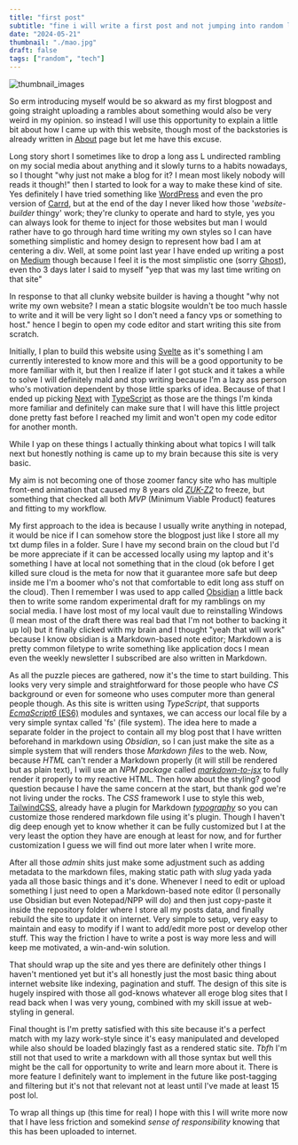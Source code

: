 ```yaml
---
title: "first post"
subtitle: "fine i will write a first post and not jumping into random lore dumping"
date: "2024-05-21"
thumbnail: "./mao.jpg"
draft: false
tags: ["random", "tech"]
---
```

![thumbnail_images](./mao.jpg)

So erm introducing myself would be so akward as my first blogpost and going straight uploading a rambles about something would also be very weird in my opinion. so instead I will use this opportunity to explain a little bit about how I came up with this website, though most of the backstories is already written in [About](../about) page but let me have this excuse.

Long story short I sometimes like to drop a long ass L undirected rambling on my social media about anything and it slowly turns to a habits nowadays, so I thought "why just not make a blog for it? I mean most likely nobody will reads it though!"  then I started to look for a way to make these kind of site. Yes definitely I have tried something like [WordPress](https://wordpress.com/) and even the pro version of [Carrd](https://carrd.co/), but at the end of the day I never liked how those '*website-builder* thingy' work; they're clunky to operate and hard to style, yes you can always look for theme to inject for those websites but man I would rather have to go through hard time writing my own styles so I can have something simplistic and homey design to represent how bad I am at centering a div. Well, at some point last year I have ended up writing a post on [Medium](https://cinori.medium.com/) though because I feel it is the most simplistic one (sorry [Ghost](https://ghost.org/)), even tho 3 days later I said to myself "yep that was my last time writing on that site"

In response to that all clunky website builder is having a thought "why not write my own website? I mean a static blogsite wouldn't be too much hassle to write and it will be very light so I don't need a fancy vps or something to host." hence I begin to open my code editor and start writing this site from scratch.

Initially, I plan to build this website using [Svelte](https://svelte.dev/) as it's something I am currently interested to know more and this will be a good opportunity to be more familiar with it, but then I realize if later I got stuck and it takes a while to solve I will definitely mald and stop writing because I'm a lazy ass person who's motivation dependent by those little sparks of idea. Because of that I ended up picking [Next](https://nextjs.org/) with [TypeScript](https://www.typescriptlang.org/) as those are the things I'm kinda more familiar and definitely can make sure that I will have this little project done pretty fast before I reached my limit and won't open my code editor for another month.

While I yap on these things I actually thinking about what topics I will talk next but honestly nothing is came up to my brain because this site is very basic.  

My aim is not becoming one of those zoomer fancy site who has multiple front-end animation that caused my 8 years old [*ZUK-Z2*](https://www.gsmarena.com/lenovo_zuk_z2-8125.php) to freeze, but something that checked all both *MVP* (Minimum Viable Product) features and fitting to my workflow. 

My first approach to the idea is because I usually write anything in notepad, it would be nice if I can somehow store the blogpost just like I store all my txt dump files in a folder. Sure I have my second brain on the cloud but I'd be more appreciate if it can be accessed locally using my laptop and it's something I have at local not something that in the cloud (ok before I get killed sure cloud is the meta for now that it guarantee more safe but deep inside me I'm a boomer who's not that comfortable to edit long ass stuff on the cloud). Then I remember I was used to app called [Obsidian](https://obsidian.md/) a little back then to write some random experimental draft for my ramblings on my social media. I have lost most of my local vault due to reinstalling Windows (I mean most of the draft there was real bad that I'm not bother to backing it up lol) but it finally clicked with my brain and I thought "yeah that will work" because I know obsidian is a Markdown-based note editor; Markdown a is pretty common filetype to write something like application docs I mean even the weekly newsletter I subscribed are also written in Markdown. 

As all the puzzle pieces are gathered, now it's the time to start building. This looks very very simple and straightforward for those people who have *CS* background or even for someone who uses computer more than general people though. As this site is written using *TypeScript*, that supports [*EcmaScript6* (ES6)](https://www.w3schools.com/js/js_es6.asp) modules and syntaxes, we can access our local file by a very simple syntax called 'fs' (file system). The idea here to made a separate folder in the project to contain all my blog post that I have written beforehand in markdown using *Obsidian*, so I can just make the site as a simple system that will renders those *Markdown files* to the web. Now, because *HTML* can't render a Markdown properly (it will still be rendered but as plain text), I will use an *NPM package* called [*markdown-to-jsx*](https://www.npmjs.com/package/markdown-to-jsx) to fully render it properly to my reactive HTML. Then how about the styling? good question because I have the same concern at the start, but thank god we're not living under the rocks. The *CSS* framework I use to style this web, [TailwindCSS](https://tailwindcss.com/), already have a plugin for Markdown [*typography*](https://github.com/tailwindlabs/tailwindcss-typography) so you can customize those rendered markdown file using it's plugin. Though I haven't dig deep enough yet to know whether it can be fully customized but I at the very least the option they have are enough at least for now, and for further customization I guess we will find out more later when I write more.

After all those *admin* shits just make some adjustment such as adding metadata to the markdown files, making static path with *slug* yada yada yada all those basic things and it's done. Whenever I need to edit or upload something I just need to open a Markdown-based note editor (I personally use Obsidian but even Notepad/NPP will do) and then just copy-paste it inside the repository folder where I store all my posts data, and finally rebuild the site to update it on internet. Very simple to setup, very easy to maintain and easy to modify if I want to add/edit more post or develop other stuff. This way the friction I have to write a post is way more less and will keep me motivated, a win-and-win solution.

That should wrap up the site and yes there are definitely other things I haven't mentioned yet but it's all honestly just the most basic thing about internet website like indexing, pagination and stuff. The design of this site is hugely inspired with those all god-knows whatever all eroge blog sites that I read back when I was very young, combined with my skill issue at web-styling in general.

Final thought is I'm pretty satisfied with this site because it's a perfect match with my lazy work-style since it's easy manipulated and developed while also should be loaded blazingly fast as a rendered static site. *Tbfh* I'm still not that used to write a markdown with all those syntax but well this might be the call for opportunity to write and learn more about it. There is more feature I definitely want to implement in the future like post-tagging and filtering but it's not that relevant not at least until I've made at least 15 post lol.

To wrap all things up (this time for real) I hope with this I will write more now that I have less friction and somekind *sense of responsibility* knowing that this has been uploaded to internet.